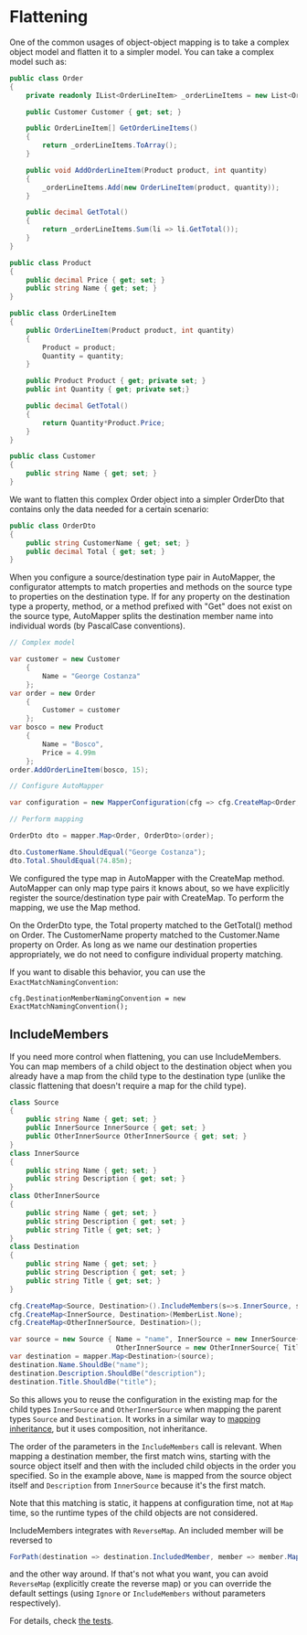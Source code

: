 # Flattening

One of the common usages of object-object mapping is to take a complex object model and flatten it to a simpler model.  You can take a complex model such as:

```c#
public class Order
{
	private readonly IList<OrderLineItem> _orderLineItems = new List<OrderLineItem>();

	public Customer Customer { get; set; }

	public OrderLineItem[] GetOrderLineItems()
	{
		return _orderLineItems.ToArray();
	}

	public void AddOrderLineItem(Product product, int quantity)
	{
		_orderLineItems.Add(new OrderLineItem(product, quantity));
	}

	public decimal GetTotal()
	{
		return _orderLineItems.Sum(li => li.GetTotal());
	}
}

public class Product
{
	public decimal Price { get; set; }
	public string Name { get; set; }
}

public class OrderLineItem
{
	public OrderLineItem(Product product, int quantity)
	{
		Product = product;
		Quantity = quantity;
	}

	public Product Product { get; private set; }
	public int Quantity { get; private set;}

	public decimal GetTotal()
	{
		return Quantity*Product.Price;
	}
}

public class Customer
{
	public string Name { get; set; }
}
```

We want to flatten this complex Order object into a simpler OrderDto that contains only the data needed for a certain scenario:

```c#
public class OrderDto
{
	public string CustomerName { get; set; }
	public decimal Total { get; set; }
}
```

When you configure a source/destination type pair in AutoMapper, the configurator attempts to match properties and methods on the source type to properties on the destination type.  If for any property on the destination type a property, method, or a method prefixed with "Get" does not exist on the source type, AutoMapper splits the destination member name into individual words (by PascalCase conventions).

```c#
// Complex model

var customer = new Customer
	{
		Name = "George Costanza"
	};
var order = new Order
	{
		Customer = customer
	};
var bosco = new Product
	{
		Name = "Bosco",
		Price = 4.99m
	};
order.AddOrderLineItem(bosco, 15);

// Configure AutoMapper

var configuration = new MapperConfiguration(cfg => cfg.CreateMap<Order, OrderDto>());

// Perform mapping

OrderDto dto = mapper.Map<Order, OrderDto>(order);

dto.CustomerName.ShouldEqual("George Costanza");
dto.Total.ShouldEqual(74.85m);
```

We configured the type map in AutoMapper with the CreateMap method.  AutoMapper can only map type pairs it knows about, so we have explicitly register the source/destination type pair with CreateMap.  To perform the mapping, we use the Map method.

On the OrderDto type, the Total property matched to the GetTotal() method on Order.  The CustomerName property matched to the Customer.Name property on Order.  As long as we name our destination properties appropriately, we do not need to configure individual property matching.

If you want to disable this behavior, you can use the `ExactMatchNamingConvention`:
```
cfg.DestinationMemberNamingConvention = new ExactMatchNamingConvention();
```

## IncludeMembers

If you need more control when flattening, you can use IncludeMembers. You can map members of a child object to the destination object when you already have a map from the child type to the destination type (unlike the classic flattening that doesn't require a map for the child type).

```c#
class Source
{
    public string Name { get; set; }
    public InnerSource InnerSource { get; set; }
    public OtherInnerSource OtherInnerSource { get; set; }
}
class InnerSource
{
    public string Name { get; set; }
    public string Description { get; set; }
}
class OtherInnerSource
{
    public string Name { get; set; }
    public string Description { get; set; }
    public string Title { get; set; }
}
class Destination
{
    public string Name { get; set; }
    public string Description { get; set; }
    public string Title { get; set; }
}

cfg.CreateMap<Source, Destination>().IncludeMembers(s=>s.InnerSource, s=>s.OtherInnerSource);
cfg.CreateMap<InnerSource, Destination>(MemberList.None);
cfg.CreateMap<OtherInnerSource, Destination>();

var source = new Source { Name = "name", InnerSource = new InnerSource{ Description = "description" }, 
                          OtherInnerSource = new OtherInnerSource{ Title = "title" } };
var destination = mapper.Map<Destination>(source);
destination.Name.ShouldBe("name");
destination.Description.ShouldBe("description");
destination.Title.ShouldBe("title");
```
So this allows you to reuse the configuration in the existing map for the child types `InnerSource` and `OtherInnerSource` when mapping the parent types `Source` and `Destination`. It works in a similar way to [mapping inheritance](Mapping-inheritance.md), but it uses composition, not inheritance.

The order of the parameters in the `IncludeMembers` call is relevant. When mapping a destination member, the first match wins, starting with the source object itself and then with the included child objects in the order you specified. So in the example above, `Name` is mapped from the source object itself and `Description` from `InnerSource` because it's the first match.

Note that this matching is static, it happens at configuration time, not at `Map` time, so the runtime types of the child objects are not considered.

IncludeMembers integrates with `ReverseMap`. An included member will be reversed to 
```c#
ForPath(destination => destination.IncludedMember, member => member.MapFrom(source => source))
```
and the other way around. If that's not what you want, you can avoid `ReverseMap` (explicitly create the reverse map) or you can override the default settings (using `Ignore` or `IncludeMembers` without parameters respectively).

For details, check [the tests](https://github.com/AutoMapper/AutoMapper/blob/master/src/UnitTests/IMappingExpression/IncludeMembers.cs).

